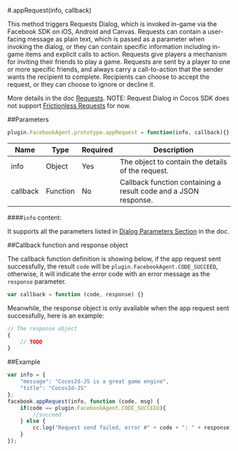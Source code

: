 #.appRequest(info, callback)

This method triggers Requests Dialog, which is invoked in-game via the Facebook SDK on iOS, Android and Canvas. Requests can contain a user-facing message as plain text, which is passed as a parameter when invoking the dialog, or they can contain specific information including in-game items and explicit calls to action. Requests give players a mechanism for inviting their friends to play a game. Requests are sent by a player to one or more specific friends, and always carry a call-to-action that the sender wants the recipient to complete. Recipients can choose to accept the request, or they can choose to ignore or decline it.

More details in the doc [Requests](http://developers.facebook.com/docs/reference/dialogs/requests/). NOTE: Request Dialog in Cocos SDK does not support [Frictionless Requests](http://developers.facebook.com/docs/games/requests/#frictionless-requests) for now. 

##Parameters

```javascript
plugin.FacebookAgent.prototype.appRequest = function(info, callback){}
```

|Name|Type|Required|Description|
|----|----|--------|-----------|
|info|Object|Yes|The object to contain the details of the request.|
|callback|Function|No|Callback function containing a result code and a JSON response.|

####`info` content:

It supports all the parameters listed in [Dialog Parameters Section](http://developers.facebook.com/docs/games/requests/#params) in the doc.

##Callback function and response object

The callback function definition is showing below, if the app request sent successfully, the result `code` will be `plugin.FacebookAgent.CODE_SUCCEED`, otherwise, it will indicate the error code with an error message as the `response` parameter.

```javascript
var callback = function (code, response) {}
```

Meanwhile, the response object is only available when the app request sent successfully, here is an example:

```javascript
// The response object 
{
    // TODO
}
```

##Example

```javascript
var info = {
    "message": "Cocos2d-JS is a great game engine",
    "title": "Cocos2d-JS"
};
facebook.appRequest(info, function (code, msg) {
    if(code == plugin.FacebookAgent.CODE_SUCCEED){
        //succeed
    } else {
        cc.log("Request send failed, error #" + code + ": " + response);
    }
});
```
